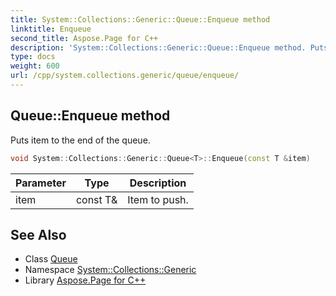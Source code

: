 ```yaml
---
title: System::Collections::Generic::Queue::Enqueue method
linktitle: Enqueue
second_title: Aspose.Page for C++
description: 'System::Collections::Generic::Queue::Enqueue method. Puts item to the end of the queue in C++.'
type: docs
weight: 600
url: /cpp/system.collections.generic/queue/enqueue/
---
```

## Queue::Enqueue method


Puts item to the end of the queue.

```cpp
void System::Collections::Generic::Queue<T>::Enqueue(const T &item)
```


| Parameter | Type | Description |
| --- | --- | --- |
| item | const T\& | Item to push. |

## See Also

* Class [Queue](../)
* Namespace [System::Collections::Generic](../../)
* Library [Aspose.Page for C++](../../../)
